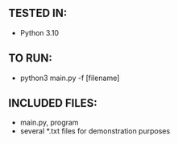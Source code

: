 TESTED IN: <br/>
----
- Python 3.10

TO RUN:<br/>
----
- python3 main.py -f [filename]

INCLUDED FILES:<br/>
----
- main.py, program <br/>
- several *.txt files for demonstration purposes
